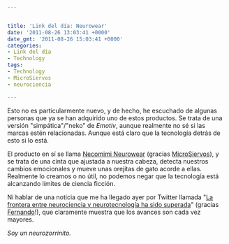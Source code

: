 ```yaml
---


title: 'Link del día: Neurowear'
date: '2011-08-26 13:03:41 +0000'
date_gmt: '2011-08-26 15:03:41 +0000'
categories:
- Link del día
- Technology
tags:
- Technology
- MicroSiervos
- neurociencia

---
```



Esto no es particularmente nuevo, y de hecho, he escuchado de algunas personas que ya se han adquirido uno de estos productos. Se trata de una versión "simpática"/"neko" de _Emotiv_, aunque realmente no sé si las marcas estén relacionadas. Aunque está claro que la tecnología detrás de esto si lo está.

El producto en sí se llama [Necomimi Neurowear](http://neurowear.net/) (gracias [MicroSiervos](http://wtf.microsiervos.com/frikismo/necomimi-orejas-gato-reaccionan-emociones.html)), y se trata de una cinta que ajustada a nuestra cabeza, detecta nuestros cambios emocionales y mueve unas orejitas de gato acorde a ellas. Realmente lo creamos o no útil, no podemos negar que la tecnología está alcanzando límites de ciencia ficción.

Ni hablar de una noticia que me ha llegado ayer por Twitter llamada "[La frontera entre neurociencia y neurotecnología ha sido superada](http://www.tendencias21.net/La-frontera-entre-neurociencia-y-neurotecnologia-ha-sido-superada_a7252.html)" (gracias [Fernando](http://twitter.com/#!/floresf/status/106541578084036608)!), que claramente muestra que los avances son cada vez mayores.

_Soy un neurozorrinito._
